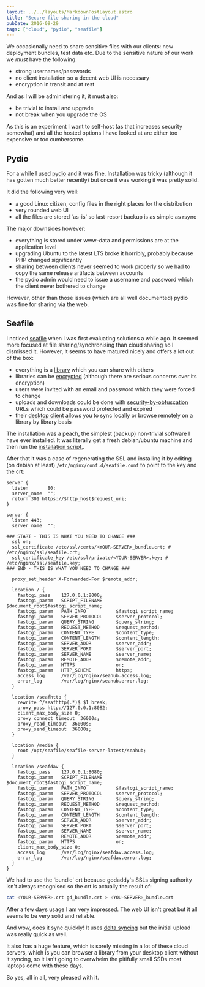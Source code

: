 ```yaml
---
layout: ../../layouts/MarkdownPostLayout.astro
title: "Secure file sharing in the cloud"
pubDate: 2016-09-29
tags: ["cloud", "pydio", "seafile"]
---
```


We occasionally need to share sensitive files with our clients: new deployment bundles, test data etc. Due to the sensitive nature of our work we _must_ have the following:

- strong usernames/passwords
- no client installation so a decent web UI is necessary
- encryption in transit and at rest

And as I will be administering it, it must also:

- be trivial to install and upgrade
- not break when you upgrade the OS

As this is an experiment I want to self-host (as that increases security somewhat) and all the hosted options I have looked at are either too expensive or too cumbersome.

## Pydio

For a while I used [pydio](https://pydio.com) and it was fine. Installation was tricky (although it has gotten much better recently) but once it was working it was pretty solid.

It did the following very well:

- a good Linux citizen, config files in the right places for the distribution
- very rounded web UI
- all the files are stored 'as-is' so last-resort backup is as simple as rsync

The major downsides however:

- everything is stored under www-data and permissions are at the application level
- upgrading Ubuntu to the latest LTS broke it horribly, probably because PHP changed significantly
- sharing between clients never seemed to work properly so we had to copy the same release artifacts between accounts
- the pydio admin would need to issue a username and password which the client never bothered to change

However, other than those issues (which are all well documented) pydio was fine for sharing via the web.

## Seafile

I noticed [seafile](https://www.seafile.com/en/home/) when I was first evaluating solutions a while ago. It seemed more focused at file sharing/synchronising than cloud sharing so I dismissed it. However, it seems to have matured nicely and offers a lot out of the box:

- everything is a [library](https://www.seafile.com/en/help/libraries/) which you can share with others
- libraries can be [encrypted](https://www.seafile.com/en/help/encrypted_libraries/) (although there are serious concerns over its encryption)
- users were invited with an email and password which they were forced to change
- uploads and downloads could be done with [security-by-obfuscation](https://www.seafile.com/en/help/share/) URLs which could be password protected and expired
- their [desktop client](https://www.seafile.com/en/help/install/) allows you to sync locally or browse remotely on a library by library basis

The installation was a peach, the simplest (backup) non-trivial software I have ever installed. It was literally get a fresh debian/ubuntu machine and then run the [installation script.](https://github.com/seafile/seafile-server-installer).

After that it was a case of regenerating the SSL and installing it by editing (on debian at least) `/etc/nginx/conf.d/seafile.conf` to point to the key and the crt:

```
server {
  listen       80;
  server_name  "";
  return 301 https://$http_host$request_uri;
}

server {
  listen 443;
  server_name  "";

### START - THIS IS WHAT YOU NEED TO CHANGE ###
  ssl on;
  ssl_certificate /etc/ssl/certs/<YOUR-SERVER>_bundle.crt; # /etc/nginx/ssl/seafile.crt;
  ssl_certificate_key /etc/ssl/private/<YOUR-SERVER>.key; # /etc/nginx/ssl/seafile.key;
### END - THIS IS WHAT YOU NEED TO CHANGE ###

  proxy_set_header X-Forwarded-For $remote_addr;

  location / {
    fastcgi_pass    127.0.0.1:8000;
    fastcgi_param   SCRIPT_FILENAME     $document_root$fastcgi_script_name;
    fastcgi_param   PATH_INFO           $fastcgi_script_name;
    fastcgi_param   SERVER_PROTOCOL     $server_protocol;
    fastcgi_param   QUERY_STRING        $query_string;
    fastcgi_param   REQUEST_METHOD      $request_method;
    fastcgi_param   CONTENT_TYPE        $content_type;
    fastcgi_param   CONTENT_LENGTH      $content_length;
    fastcgi_param   SERVER_ADDR         $server_addr;
    fastcgi_param   SERVER_PORT         $server_port;
    fastcgi_param   SERVER_NAME         $server_name;
    fastcgi_param   REMOTE_ADDR         $remote_addr;
    fastcgi_param   HTTPS               on;
    fastcgi_param   HTTP_SCHEME         https;
    access_log      /var/log/nginx/seahub.access.log;
    error_log       /var/log/nginx/seahub.error.log;
  }

  location /seafhttp {
    rewrite ^/seafhttp(.*)$ $1 break;
    proxy_pass http://127.0.0.1:8082;
    client_max_body_size 0;
    proxy_connect_timeout  36000s;
    proxy_read_timeout  36000s;
    proxy_send_timeout  36000s;
  }

  location /media {
    root /opt/seafile/seafile-server-latest/seahub;
  }

  location /seafdav {
    fastcgi_pass    127.0.0.1:8080;
    fastcgi_param   SCRIPT_FILENAME     $document_root$fastcgi_script_name;
    fastcgi_param   PATH_INFO           $fastcgi_script_name;
    fastcgi_param   SERVER_PROTOCOL     $server_protocol;
    fastcgi_param   QUERY_STRING        $query_string;
    fastcgi_param   REQUEST_METHOD      $request_method;
    fastcgi_param   CONTENT_TYPE        $content_type;
    fastcgi_param   CONTENT_LENGTH      $content_length;
    fastcgi_param   SERVER_ADDR         $server_addr;
    fastcgi_param   SERVER_PORT         $server_port;
    fastcgi_param   SERVER_NAME         $server_name;
    fastcgi_param   REMOTE_ADDR         $remote_addr;
    fastcgi_param   HTTPS               on;
    client_max_body_size 0;
    access_log      /var/log/nginx/seafdav.access.log;
    error_log       /var/log/nginx/seafdav.error.log;
  }
}
```

We had to use the 'bundle' crt because godaddy's SSLs signing authority isn't always recognised so the crt is actually the result of:

```bash
cat <YOUR-SERVER>.crt gd_bundle.crt > <YOU-SERVER>_bundle.crt
```

After a few days usage I am very impressed. The web UI isn't great but it all seems to be very solid and reliable.

And wow, does it sync quickly! It uses [delta syncing](https://en.wikipedia.org/wiki/DeltaSync) but the initial upload was really quick as well.

It also has a huge feature, which is sorely missing in a lot of these cloud servers, which is you can browser a library from your desktop client without it syncing, so it isn't going to overwhelm the pitifully small SSDs most laptops come with these days.

So yes, all in all, very pleased with it.
